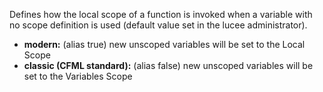 Defines how the local scope of a function is invoked when a variable with no scope definition is used (default value set in the lucee administrator).

- **modern:** (alias true) new unscoped variables will be set to the Local Scope
- **classic (CFML standard):** (alias false) new unscoped variables will be set to the Variables Scope
